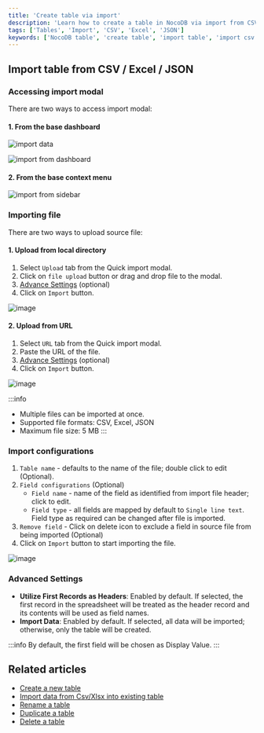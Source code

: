 ```yaml
---
title: 'Create table via import'
description: 'Learn how to create a table in NocoDB via import from CSV, Excel or JSON.'
tags: ['Tables', 'Import', 'CSV', 'Excel', 'JSON']
keywords: ['NocoDB table', 'create table', 'import table', 'import csv', 'import excel', 'import json']
---
```


## Import table from CSV / Excel / JSON

### Accessing import modal
There are two ways to access import modal:

#### 1. From the base dashboard
![import data](/img/v2/base/base-import-from-dashboard-1.png)

![import from dashboard](/img/v2/table/table-import-from-dashboard.png)



#### 2. From the base context menu

![import from sidebar](/img/v2/table/table-import-from-sidebar.png)

### Importing file
There are two ways to upload source file:

#### 1. Upload from local directory

1. Select `Upload` tab from the Quick import modal.
2. Click on `file upload` button or drag and drop file to the modal.
3. [Advance Settings](#advance-settings) (optional)
4. Click on `Import` button.  

![image](/img/v2/table/import-csv.png)

#### 2. Upload from URL

1. Select `URL` tab from the Quick import modal.
2. Paste the URL of the file.
3. [Advance Settings](#advance-settings) (optional)
4. Click on `Import` button.  

![image](/img/v2/table/import-csv-url.png)

:::info
- Multiple files can be imported at once.
- Supported file formats: CSV, Excel, JSON
- Maximum file size: 5 MB
:::


### Import configurations

1. `Table name` - defaults to the name of the file; double click to edit (Optional).
2. `Field configurations` (Optional)
    - `Field name` - name of the field as identified from import file header; click to edit.
    - `Field type` - all fields are mapped by default to `Single line text`. Field type as required can be changed after file is imported.
3. `Remove field` - Click on delete icon to exclude a field in source file from being imported (Optional)
4. Click on `Import` button to start importing the file.  
  
![image](/img/v2/table/import-stage-2.png)


### Advanced Settings
- **Utilize First Records as Headers**: Enabled by default. If selected, the first record in the spreadsheet will be treated as the header record and its contents will be used as field names.
- **Import Data**: Enabled by default. If selected, all data will be imported; otherwise, only the table will be created.

:::info
By default, the first field will be chosen as Display Value.
:::

## Related articles
- [Create a new table](/tables/create-table)
- [Import data from Csv/Xlsx into existing table](/tables/import-data-into-existing-table)
- [Rename a table](/tables/actions-on-table#rename-table)
- [Duplicate a table](/tables/actions-on-table#duplicate-table)
- [Delete a table](/tables/actions-on-table#delete-table)
